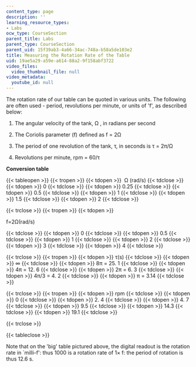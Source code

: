 ```yaml
---
content_type: page
description: ''
learning_resource_types:
- Labs
ocw_type: CourseSection
parent_title: Labs
parent_type: CourseSection
parent_uid: 15f39ab3-4a66-34ac-748a-b58a5de103e2
title: Measuring the Rotation Rate of the Table
uid: 19ae5a29-a59e-a614-88a2-9f158abf3722
video_files:
  video_thumbnail_file: null
video_metadata:
  youtube_id: null
---
```


The rotation rate of our table can be quoted in various units. The following are often used - period, revolutions per minute, or units of 'f', as described below:

1.  The angular velocity of the tank, Ω , in radians per second
    
2.  The Coriolis parameter (f) defined as f = 2Ω
    
3.  The period of one revolution of the tank, τ, in seconds is τ = 2π/Ω
    
4.  Revolutions per minute, rpm = 60/τ
    

**Conversion table**

{{< tableopen >}}
{{< tropen >}}
{{< tdopen >}}
 Ω (rad/s)
{{< tdclose >}}
{{< tdopen >}}
0
{{< tdclose >}}
{{< tdopen >}}
0.25
{{< tdclose >}}
{{< tdopen >}}
0.5
{{< tdclose >}}
{{< tdopen >}}
1
{{< tdclose >}}
{{< tdopen >}}
1.5
{{< tdclose >}}
{{< tdopen >}}
2
{{< tdclose >}}

{{< trclose >}}
{{< tropen >}}
{{< tdopen >}}


f=2Ω(rad/s)


{{< tdclose >}}
{{< tdopen >}}
0
{{< tdclose >}}
{{< tdopen >}}
0.5
{{< tdclose >}}
{{< tdopen >}}
1
{{< tdclose >}}
{{< tdopen >}}
2
{{< tdclose >}}
{{< tdopen >}}
3
{{< tdclose >}}
{{< tdopen >}}
4
{{< tdclose >}}

{{< trclose >}}
{{< tropen >}}
{{< tdopen >}}
τ(s)
{{< tdclose >}}
{{< tdopen >}}
∞
{{< tdclose >}}
{{< tdopen >}}
8π = 25. 1
{{< tdclose >}}
{{< tdopen >}}
4π = 12. 6
{{< tdclose >}}
{{< tdopen >}}
2π = 6. 3
{{< tdclose >}}
{{< tdopen >}}
4π/3 = 4. 2
{{< tdclose >}}
{{< tdopen >}}
π = 3.14
{{< tdclose >}}

{{< trclose >}}
{{< tropen >}}
{{< tdopen >}}
rpm
{{< tdclose >}}
{{< tdopen >}}
0
{{< tdclose >}}
{{< tdopen >}}
2\. 4
{{< tdclose >}}
{{< tdopen >}}
4\. 7
{{< tdclose >}}
{{< tdopen >}}
9.5
{{< tdclose >}}
{{< tdopen >}}
14.3
{{< tdclose >}}
{{< tdopen >}}
19.1
{{< tdclose >}}

{{< trclose >}}

{{< tableclose >}}

Note that on the 'big' table pictured above, the digital readout is the rotation rate in &grave;milli-f': thus 1000 is a rotation rate of 1× f: the period of rotation is thus 12.6 s.